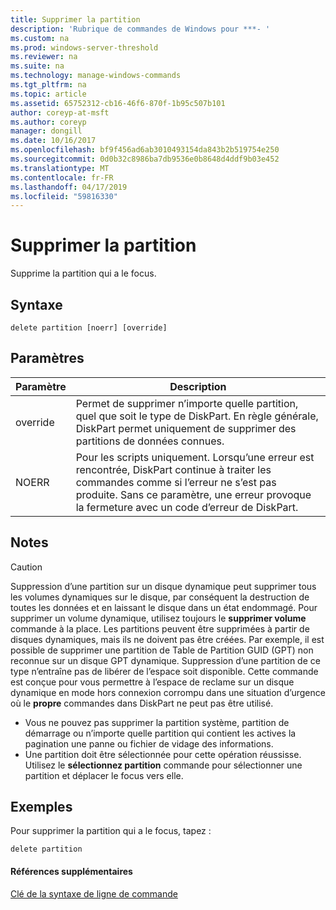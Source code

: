 ```yaml
---
title: Supprimer la partition
description: 'Rubrique de commandes de Windows pour ***- '
ms.custom: na
ms.prod: windows-server-threshold
ms.reviewer: na
ms.suite: na
ms.technology: manage-windows-commands
ms.tgt_pltfrm: na
ms.topic: article
ms.assetid: 65752312-cb16-46f6-870f-1b95c507b101
author: coreyp-at-msft
ms.author: coreyp
manager: dongill
ms.date: 10/16/2017
ms.openlocfilehash: bf9f456ad6ab3010493154da843b2b519754e250
ms.sourcegitcommit: 0d0b32c8986ba7db9536e0b8648d4ddf9b03e452
ms.translationtype: MT
ms.contentlocale: fr-FR
ms.lasthandoff: 04/17/2019
ms.locfileid: "59816330"
---
```

# <a name="delete-partition"></a>Supprimer la partition



Supprime la partition qui a le focus.

## <a name="syntax"></a>Syntaxe

```
delete partition [noerr] [override]
```

## <a name="parameters"></a>Paramètres

|Paramètre|Description|
|---------|-----------|
|override|Permet de supprimer n’importe quelle partition, quel que soit le type de DiskPart. En règle générale, DiskPart permet uniquement de supprimer des partitions de données connues.|
|NOERR|Pour les scripts uniquement. Lorsqu’une erreur est rencontrée, DiskPart continue à traiter les commandes comme si l’erreur ne s’est pas produite. Sans ce paramètre, une erreur provoque la fermeture avec un code d’erreur de DiskPart.|

## <a name="remarks"></a>Notes

> [!CAUTION]
> Suppression d’une partition sur un disque dynamique peut supprimer tous les volumes dynamiques sur le disque, par conséquent la destruction de toutes les données et en laissant le disque dans un état endommagé. Pour supprimer un volume dynamique, utilisez toujours le **supprimer volume** commande à la place. Les partitions peuvent être supprimées à partir de disques dynamiques, mais ils ne doivent pas être créées. Par exemple, il est possible de supprimer une partition de Table de Partition GUID (GPT) non reconnue sur un disque GPT dynamique. Suppression d’une partition de ce type n’entraîne pas de libérer de l’espace soit disponible. Cette commande est conçue pour vous permettre à l’espace de reclame sur un disque dynamique en mode hors connexion corrompu dans une situation d’urgence où le **propre** commandes dans DiskPart ne peut pas être utilisé.
-   Vous ne pouvez pas supprimer la partition système, partition de démarrage ou n’importe quelle partition qui contient les actives la pagination une panne ou fichier de vidage des informations.
-   Une partition doit être sélectionnée pour cette opération réussisse. Utilisez le **sélectionnez partition** commande pour sélectionner une partition et déplacer le focus vers elle.

## <a name="BKMK_examples"></a>Exemples

Pour supprimer la partition qui a le focus, tapez :
```
delete partition
```

#### <a name="additional-references"></a>Références supplémentaires

[Clé de la syntaxe de ligne de commande](command-line-syntax-key.md)

